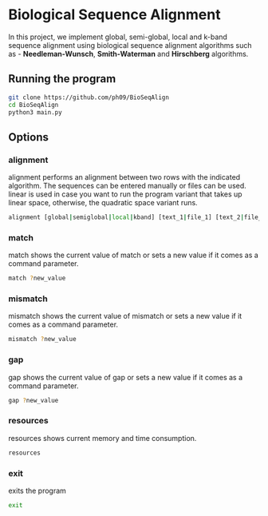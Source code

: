# Biological Sequence Alignment

In this project, we implement global, semi-global, local and k-band sequence alignment using biological sequence alignment algorithms such as - **Needleman-Wunsch**, **Smith-Waterman** and **Hirschberg** algorithms.

## Running the program

```bash
git clone https://github.com/ph09/BioSeqAlign
cd BioSeqAlign
python3 main.py
```

## Options

### alignment

alignment performs an alignment between two rows with the indicated algorithm. The sequences can be entered manually or files can be used. linear is used in case you want to run the program variant that takes up linear space, otherwise, the quadratic space variant runs.
```bash
alignment [global|semiglobal|local|kband] [text_1|file_1] [text_2|file_2] ?linear
```

### match

match shows the current value of match or sets a new value if it comes as a command parameter.
```bash
match ?new_value
```

### mismatch

mismatch shows the current value of mismatch or sets a new value if it comes as a command parameter.
```bash
mismatch ?new_value
```

### gap

gap shows the current value of gap or sets a new value if it comes as a command parameter.
```bash
gap ?new_value
```

### resources

resources shows current memory and time consumption. 
```bash
resources
```

### exit

exits the program
```bash
exit
```
